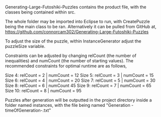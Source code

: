 Generating-Large-Futoshiki-Puzzles contains the product file, with the classes being contained within src.

The whole folder may be imported into Eclipse to run, with CreatePuzzle being the main class to be ran.
Alternatively it can be pulled from GitHub at, https://github.com/connorcam302/Generating-Large-Futoshiki-Puzzles

To adjust the size of the puzzle, within InstanceGenerator adjust the puzzleSize variable.

Constraints can be adjusted by changing relCount (the number of inequalities) and numCount (the number of starting values).
The recommended constraints for optimal runtime are as follows,

Size 4: relCount = 2 | numCount = 12
Size 5: relCount = 3 | numCount = 15
Size 6: relCount = 4 | numCount = 20
Size 7: relCount = 5 | numCount = 30
Size 8: relCount = 6 | numCount 45
Size 9: relCount = 7 | numCount = 65
Size 10: relCount = 8 | numCount =  95

Puzzles after generation will be outputted in the project directory inside a folder named instances, with the file being named "Generation -timeOfGeneration-.txt"